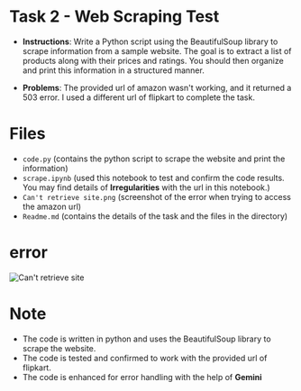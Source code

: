 # Task 2 - Web Scraping Test

- **Instructions**: Write a Python script using the BeautifulSoup library to scrape information from a sample website. The goal is to extract a list of products along with their prices and ratings. You should then organize and print this information in a structured manner.

- **Problems**: The provided url of amazon wasn't working, and it returned a 503 error. I used a different url of flipkart to complete the task.

# Files

- `code.py` (contains the python script to scrape the website and print the information)
- `scrape.ipynb` (used this notebook to test and confirm the code results. You may find details of **Irregularities** with the url in this notebook.)
- `Can't retrieve site.png` (screenshot of the error when trying to access the amazon url)
- `Readme.md` (contains the details of the task and the files in the directory)

# error

![Can't retrieve site](https://github.com/tknishh/assignment-zintellix/blob/master/task2)


# Note

- The code is written in python and uses the BeautifulSoup library to scrape the website.
- The code is tested and confirmed to work with the provided url of flipkart.
- The code is enhanced for error handling with the help of **Gemini**